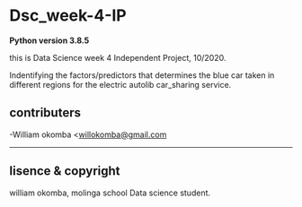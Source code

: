 # Dsc_week-4-IP

**Python version 3.8.5**


this is Data Science week 4 Independent Project, 10/2020.


Indentifying the factors/predictors that determines the blue car taken in different regions for the electric autolib car_sharing service.

## contributers

-William okomba <willokomba@gmail.com

------

## lisence & copyright

william okomba, molinga school Data science student.

